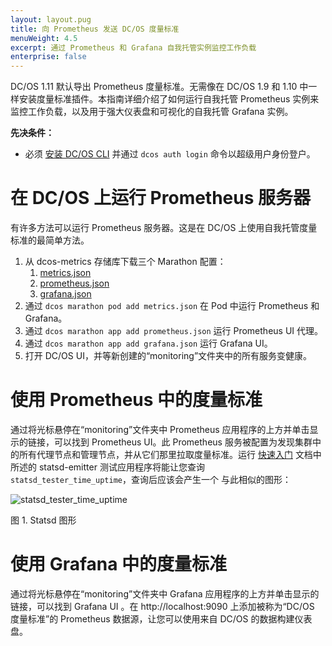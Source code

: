 ```yaml
---
layout: layout.pug
title: 向 Prometheus 发送 DC/OS 度量标准
menuWeight: 4.5
excerpt: 通过 Prometheus 和 Grafana 自我托管实例监控工作负载
enterprise: false
---
```


DC/OS 1.11 默认导出 Prometheus 度量标准。无需像在 DC/OS 1.9 和 1.10 中一样安装度量标准插件。本指南详细介绍了如何运行自我托管 Prometheus 实例来监控工作负载，以及用于强大仪表盘和可视化的自我托管 Grafana 实例。

**先决条件：**

- 必须 [安装 DC/OS CLI](/mesosphere/dcos/cn/1.11/cli/install/) 并通过 `dcos auth login` 命令以超级用户身份登户。

# 在 DC/OS 上运行 Prometheus 服务器

有许多方法可以运行 Prometheus 服务器。这是在 DC/OS 上使用自我托管度量标准的最简单方法。

1. 从 dcos-metrics 存储库下载三个 Marathon 配置：
   1. [metrics.json](https://raw.githubusercontent.com/dcos/dcos-metrics/master/docs/resources/metrics.json)
   1. [prometheus.json](https://raw.githubusercontent.com/dcos/dcos-metrics/master/docs/resources/prometheus.json)
   1. [grafana.json](https://raw.githubusercontent.com/dcos/dcos-metrics/master/docs/resources/grafana.json)
1. 通过 `dcos marathon pod add metrics.json` 在 Pod 中运行 Prometheus 和 Grafana。
1. 通过 `dcos marathon app add prometheus.json` 运行 Prometheus UI 代理。
1. 通过 `dcos marathon app add grafana.json` 运行 Grafana UI。
1. 打开 DC/OS UI，并等新创建的“monitoring”文件夹中的所有服务变健康。

# 使用 Prometheus 中的度量标准

通过将光标悬停在“monitoring”文件夹中 Prometheus 应用程序的上方并单击显示的链接，可以找到 Prometheus UI。此
Prometheus 服务被配置为发现集群中的所有代理节点和管理节点，并从它们那里拉取度量标准。运行
[快速入门](/mesosphere/dcos/cn/1.11/metrics/quickstart/) 文档中所述的 statsd-emitter 测试应用程序将能让您查询 `statsd_tester_time_uptime`，查询后应该会产生一个
与此相似的图形：

 ![statsd_tester_time_uptime](/mesosphere/dcos/cn/1.11/img/statsd_tester_time_uptime.png)

 图 1. Statsd 图形

# 使用 Grafana 中的度量标准

通过将光标悬停在“monitoring”文件夹中 Grafana 应用程序的上方并单击显示的链接，可以找到 Grafana UI
。在 http://localhost:9090 上添加被称为“DC/OS 度量标准”的 Prometheus 数据源，让您可以使用来自 DC/OS 的数据构建仪表盘。
